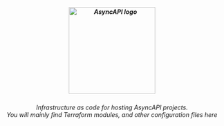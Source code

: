 <h5 align="center">
  <br />
  <a href="https://www.asyncapi.org"
    ><img
      src="https://github.com/asyncapi/parser-nodejs/raw/master/assets/logo.png"
      alt="AsyncAPI logo"
      width="200"
  /></a>
</h5>
<p align="center">
  <em>
    Infrastructure as code for hosting AsyncAPI projects.<br />You will mainly find
    Terraform modules, and other configuration files here
  </em>
</p>